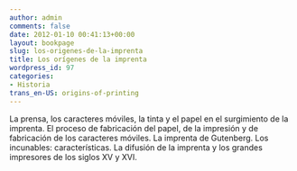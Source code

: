 ```yaml
---
author: admin
comments: false
date: 2012-01-10 00:41:13+00:00
layout: bookpage
slug: los-origenes-de-la-imprenta
title: Los orígenes de la imprenta
wordpress_id: 97
categories:
- Historia
trans_en-US: origins-of-printing
---
```


La prensa, los caracteres móviles, la tinta y el papel en el surgimiento de la imprenta. El proceso de fabricación del papel, de la impresión y de fabricación de los caracteres móviles. La imprenta de Gutenberg. Los incunables: características. La difusión de la imprenta y los grandes impresores de los siglos XV y XVI.
